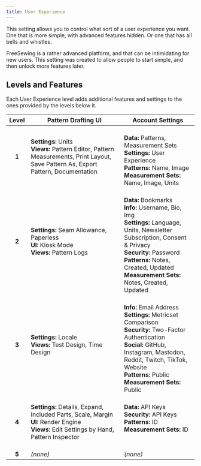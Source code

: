 ```yaml
---
title: User Experience
---
```


This setting allows you to control what sort of a user experience you want. 
One that is more simple, with advanced features hidden. Or one that has all bells and whistles.

FreeSewing is a rather advanced platform, and that can be intimidating for new users.
This setting was created to allow people to start simple, and then unlock more features later.

## Levels and Features

Each User Experience level adds additional features and settings
to the ones provided by the levels below it.

| Level | Pattern Drafting UI  | Account Settings |
|:-----:|---------|----------|
| **1** |  **Settings:** Units<br />**Views:** Pattern Editor, Pattern Measurements, Print Layout, Save Pattern As, Export Pattern, Documentation | <br />**Data:** Patterns, Measurement Sets <br />**Settings:** User Experience<br /> **Patterns:** Name, Image<br /> **Measurement Sets:** Name, Image, Units |
| **2** | **Settings:** Seam Allowance, Paperless<br />**UI:** Kiosk Mode<br />**Views:** Pattern Logs | <br />**Data:** Bookmarks<br />**Info:** Username, Bio, Img<br />**Settings:** Language, Units, Newsletter Subscription, Consent & Privacy<br />**Security:** Password<br />**Patterns:** Notes, Created, Updated<br />**Measurement Sets:** Notes, Created, Updated |
| **3** | **Settings:** Locale<br />**Views:** Test Design, Time Design | <br />**Info:** Email Address<br />**Settings:** Metricset Comparison<br />**Security:** Two-Factor Authentication<br />**Social:** GitHub, Instagram, Mastodon, Reddit, Twitch, TikTok, Website<br />**Patterns:** Public<br />**Measurement Sets:** Public |
| <br />**4** | <br />**Settings:** Details, Expand, Included Parts, Scale, Margin<br />**UI:** Render Engine<br />**Views:** Edit Settings by Hand, Pattern Inspector | **Data:** API Keys<br />**Security:** API Keys<br />**Patterns:** ID<br />**Measurement Sets:** ID |
| <br />**5** | <br />_(none)_ | <br />_(none)_ |
